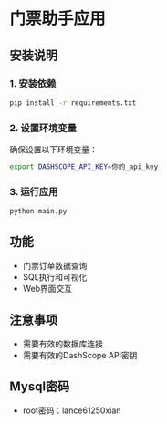 # 门票助手应用

## 安装说明

### 1. 安装依赖
```bash
pip install -r requirements.txt
```

### 2. 设置环境变量
确保设置以下环境变量：
```bash
export DASHSCOPE_API_KEY=你的_api_key
```

### 3. 运行应用
```bash
python main.py
```

## 功能
- 门票订单数据查询
- SQL执行和可视化
- Web界面交互

## 注意事项
- 需要有效的数据库连接
- 需要有效的DashScope API密钥

## Mysql密码
- root密码：lance61250xian